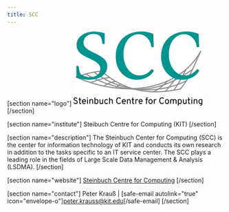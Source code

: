 ```yaml
---
title: SCC
---
```


[section name="logo"]
[![scc](scc_logo.png)](https://www.scc.kit.edu/en/index.php)
[/section]

[section name="institute"]
Steibuch Centre for Computing (KIT)
[/section]
 
[section name="description"]
The Steinbuch Center for Computing (SCC) is the center for information technology of KIT and conducts its own research in addition to the tasks specific to an IT service center. The SCC plays a leading role in the fields of Large Scale Data Management & Analysis (LSDMA).
[/section] 

[section name="website"]
[Steinbuch Centre for Computing](http://scc.kit.edu)
[/section]

[section name="contact"]
Peter Krauß | [safe-email autolink="true" icon="envelope-o"]peter.krauss@kit.edu[/safe-email]
[/section] 
